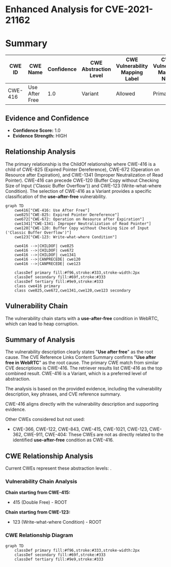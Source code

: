 # Enhanced Analysis for CVE-2021-21162

# Summary
| CWE ID | CWE Name | Confidence | CWE Abstraction Level | CWE Vulnerability Mapping Label | CWE-Vulnerability Mapping Notes |
|---|---|---|---|---|---|
| CWE-416 | Use After Free | 1.0 | Variant | Allowed | Primary CWE |

## Evidence and Confidence

*   **Confidence Score:** 1.0
*   **Evidence Strength:** HIGH

## Relationship Analysis
The primary relationship is the ChildOf relationship where CWE-416 is a child of CWE-825 (Expired Pointer Dereference), CWE-672 (Operation on Resource after Expiration), and CWE-1341 (Improper Neutralization of Read Pointer). CWE-416 can precede CWE-120 (Buffer Copy without Checking Size of Input ('Classic Buffer Overflow')) and CWE-123 (Write-what-where Condition). The selection of CWE-416 as a Variant provides a specific classification of the **use-after-free** vulnerability.

```mermaid
graph TD
    cwe416["CWE-416: Use After Free"]
    cwe825["CWE-825: Expired Pointer Dereference"]
    cwe672["CWE-672: Operation on Resource after Expiration"]
    cwe1341["CWE-1341: Improper Neutralization of Read Pointer"]
    cwe120["CWE-120: Buffer Copy without Checking Size of Input ('Classic Buffer Overflow')"]
    cwe123["CWE-123: Write-what-where Condition"]
    
    cwe416 -->|CHILDOF| cwe825
    cwe416 -->|CHILDOF| cwe672
    cwe416 -->|CHILDOF| cwe1341
    cwe416 -->|CANPRECEDE| cwe120
    cwe416 -->|CANPRECEDE| cwe123
    
    classDef primary fill:#f96,stroke:#333,stroke-width:2px
    classDef secondary fill:#69f,stroke:#333
    classDef tertiary fill:#9e9,stroke:#333
    class cwe416 primary
    class cwe825,cwe672,cwe1341,cwe120,cwe123 secondary
```

## Vulnerability Chain
The vulnerability chain starts with a **use-after-free** condition in WebRTC, which can lead to heap corruption.

## Summary of Analysis
The vulnerability description clearly states "**Use after free**" as the root cause. The CVE Reference Links Content Summary confirms "**Use after free in WebRTC**" as the root cause. The primary CWE match from similar CVE descriptions is CWE-416. The retriever results list CWE-416 as the top combined result. CWE-416 is a Variant, which is a preferred level of abstraction.

The analysis is based on the provided evidence, including the vulnerability description, key phrases, and CVE reference summary.

CWE-416 aligns directly with the vulnerability description and supporting evidence.

Other CWEs considered but not used:
*   CWE-366, CWE-122, CWE-843, CWE-415, CWE-1021, CWE-123, CWE-362, CWE-911, CWE-404: These CWEs are not as directly related to the identified **use-after-free** condition as CWE-416.


## CWE Relationship Analysis

Current CWEs represent these abstraction levels: .


### Vulnerability Chain Analysis

**Chain starting from CWE-415:**
- 415 (Double Free) - ROOT


**Chain starting from CWE-123:**
- 123 (Write-what-where Condition) - ROOT



### CWE Relationship Diagram

```mermaid
graph TD
    classDef primary fill:#f96,stroke:#333,stroke-width:2px
    classDef secondary fill:#69f,stroke:#333
    classDef tertiary fill:#9e9,stroke:#333
```